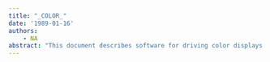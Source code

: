 ```yaml
---
title: "_COLOR_"
date: '1989-01-16'
authors: 
    - NA
abstract: "This document describes software for driving color displays. In order to run COLOR, you need either a Sun (3 or 4) with CG4 color hardware and display, a Dorado (Xerox 1132) with attached color display, or a Dandelion (Xerox 1108) with attached BusMaster and color display."
---
```


